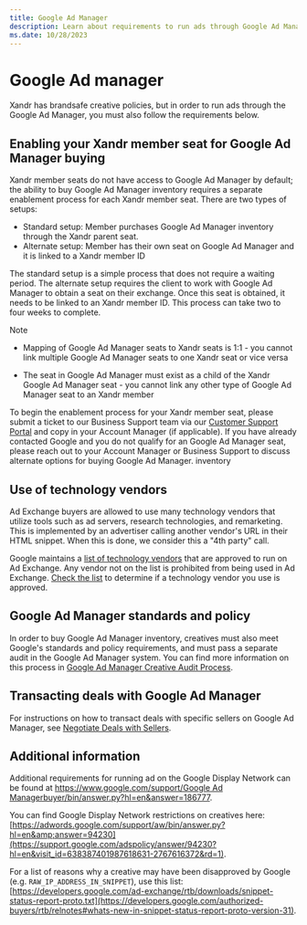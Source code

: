 ```yaml
---
title: Google Ad Manager
description: Learn about requirements to run ads through Google Ad Manager. 
ms.date: 10/28/2023
---
```



# Google Ad manager

Xandr has brandsafe creative policies, but in
order to run ads through the Google Ad Manager, you must also follow the
requirements below.

## Enabling your Xandr member seat for Google Ad Manager buying

Xandr member seats do not have access to Google
Ad Manager by default; the ability to buy Google Ad Manager inventory
requires a separate enablement process for each
Xandr member seat. There are two types of
setups:

- Standard setup: Member purchases Google Ad Manager inventory through
  the Xandr parent seat.
- Alternate setup: Member has their own seat on Google Ad Manager and it
  is linked to a Xandr member ID

The standard setup is a simple process that does not require a waiting
period. The alternate setup requires the client to work with Google Ad
Manager to obtain a seat on their exchange. Once this seat is obtained,
it needs to be linked to an Xandr member ID.
This process can take two to four weeks to complete.

> [!NOTE]
> - Mapping of Google Ad Manager seats to Xandr seats is 1:1 - you cannot link multiple Google Ad Manager seats to one Xandr seat or vice versa
> 
> - The seat in Google Ad Manager must exist as a child of the Xandr Google Ad Manager seat - you cannot link any other type of Google Ad Manager seat to an Xandr member

To begin the enablement process for your Xandr
member seat, please submit a ticket to our Business Support team via our
[Customer Support Portal](https://help.xandr.com/s/login/) and copy in your Account Manager (if applicable). If
you have already contacted Google and you do not qualify for an Google
Ad Manager seat, please reach out to your Account Manager or Business
Support to discuss alternate options for buying Google Ad Manager.
inventory

## Use of technology vendors

Ad Exchange buyers are allowed to use many technology vendors that
utilize tools such as ad servers, research technologies, and
remarketing. This is implemented by an advertiser calling another
vendor's URL in their HTML snippet. When this is done, we consider this
a "4th party" call.

Google maintains a [list of technology vendors](https://developers.google.com/third-party-ads/adx-vendors) that are
approved to run on Ad Exchange. Any vendor not on the list is prohibited
from being used in Ad Exchange.
[Check the list](https://developers.google.com/third-party-ads/adx-vendors) to determine if a technology vendor you use is approved.

## Google Ad Manager standards and policy

In order to buy Google Ad Manager inventory, creatives must also meet
Google's standards and policy requirements, and must pass a separate
audit in the Google Ad Manager system. You can find more information on
this process in [Google Ad Manager Creative Audit Process](adx-creative-audit-process.md).

## Transacting deals with Google Ad Manager

For instructions on how to transact deals with specific sellers on
Google Ad Manager, see [Negotiate Deals with Sellers](negotiate-deals-with-sellers.md).

## Additional information

Additional requirements for running ad on the Google Display Network can
be found at [https://www.google.com/support/Google Ad
Managerbuyer/bin/answer.py?hl=en&amp;answer=186777](https://support.google.com/authorizedbuyers/answer/186777?hl=en).

You can find Google Display Network restrictions on creatives here: [https://adwords.google.com/support/aw/bin/answer.py?hl=en&amp;answer=94230](https://support.google.com/adspolicy/answer/94230?hl=en&visit_id=638387401987618631-2767616372&rd=1).

For a list of reasons why a creative may have been disapproved by Google
(e.g. `RAW_IP_ADDRESS_IN_SNIPPET`), use this list: [https://developers.google.com/ad-exchange/rtb/downloads/snippet-status-report-proto.txt](https://developers.google.com/authorized-buyers/rtb/relnotes#whats-new-in-snippet-status-report-proto-version-31).
